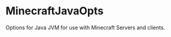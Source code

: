 MinecraftJavaOpts
=================

Options for Java JVM for use with Minecraft Servers and clients.
